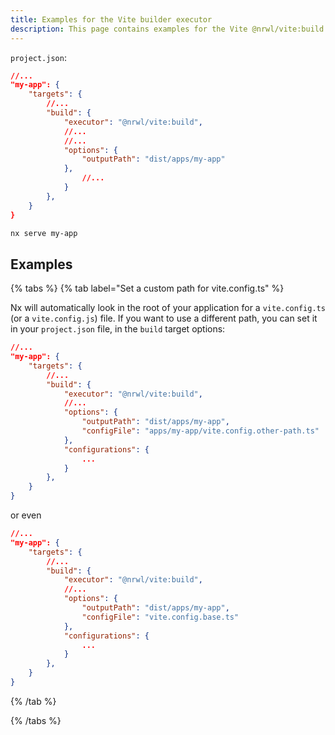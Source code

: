 ```yaml
---
title: Examples for the Vite builder executor
description: This page contains examples for the Vite @nrwl/vite:build executor.
---
```


`project.json`:

```json
//...
"my-app": {
    "targets": {
        //...
        "build": {
            "executor": "@nrwl/vite:build",
            //...
            //...
            "options": {
                "outputPath": "dist/apps/my-app"
            },
                //...
            }
        },
    }
}
```

```bash
nx serve my-app
```

## Examples

{% tabs %}
{% tab label="Set a custom path for vite.config.ts" %}

Nx will automatically look in the root of your application for a `vite.config.ts` (or a `vite.config.js`) file. If you want to use a different path, you can set it in your `project.json` file, in the `build` target options:

```json
//...
"my-app": {
    "targets": {
        //...
        "build": {
            "executor": "@nrwl/vite:build",
            //...
            "options": {
                "outputPath": "dist/apps/my-app",
                "configFile": "apps/my-app/vite.config.other-path.ts"
            },
            "configurations": {
                ...
            }
        },
    }
}
```

or even

```json
//...
"my-app": {
    "targets": {
        //...
        "build": {
            "executor": "@nrwl/vite:build",
            //...
            "options": {
                "outputPath": "dist/apps/my-app",
                "configFile": "vite.config.base.ts"
            },
            "configurations": {
                ...
            }
        },
    }
}
```

{% /tab %}

{% /tabs %}
